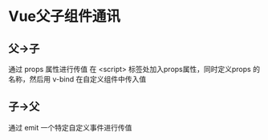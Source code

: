 # Vue父子组件通讯

## 父->子
通过 props 属性进行传值
在 &#60;script&#62; 标签处加入props属性，同时定义props 的名称，然后用 v-bind 在自定义组件中传入值

## 子->父
通过 emit 一个特定自定义事件进行传值 


<Valine></Valine>
